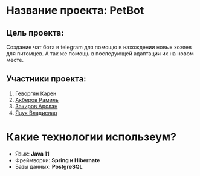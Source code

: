 # **Название проекта: PetBot**

## **Цель проекта:**
Создание чат бота в telegram для помощю в нахождении новых хозяев для питомцев.
А так же помощь в последующей адаптации их на новом месте.

## **Участники проекта:**
1. [Геворгян Карен](https://github.com/Karenanna)
2. [Акберов Рамиль](https://github.com/akberovramil)
3. [Закиров Арслан](https://github.com/Arslan199613) 
4. [Яцук Владислав](https://github.com/HavierVilson)

# Какие технологии использеум?
- Язык: **Java 11**
- Фреймворки: **Spring и Hibernate**
- Базы данных: **PostgreSQL**
